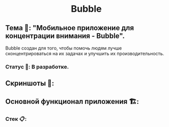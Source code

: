 # <center>Bubble</center>

## Тема 📓: "Мобильное приложение для концентрации внимания - Bubble".

Bubble создан для того, чтобы помочь людям лучше сконцентрироваться на их задачах и улучшить их производительность.

### Статус 🚧: В разработке.

## Скриншоты 📸:

## Основной функционал приложения 🏗:

### Стек 📋:

